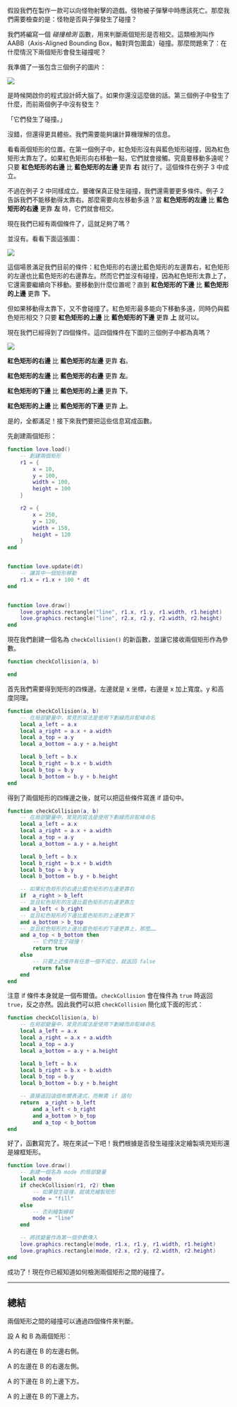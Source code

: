 假設我們在製作一款可以向怪物射擊的遊戲。怪物被子彈擊中時應該死亡。那麼我們需要檢查的是：怪物是否與子彈發生了碰撞？

我們將編寫一個 *碰撞檢測* 函數，用來判斷兩個矩形是否相交。這類檢測叫作 AABB（Axis-Aligned Bounding Box，軸對齊包圍盒）碰撞。那麼問題來了：在什麼情況下兩個矩形會發生碰撞呢？

我準備了一張包含三個例子的圖片：

![](/images/book/13/rectangles1.png)

是時候開啟你的程式設計師大腦了。如果你還沒這麼做的話。第三個例子中發生了什麼，而前兩個例子中沒有發生？

「它們發生了碰撞。」

沒錯，但還得更具體些。我們需要能夠讓計算機理解的信息。

看看兩個矩形的位置。在第一個例子中，紅色矩形沒有與藍色矩形碰撞，因為紅色矩形太靠左了。如果紅色矩形向右移動一點，它們就會接觸。究竟要移動多遠呢？只要 **紅色矩形的右邊** 比 **藍色矩形的左邊** 更靠 **右** 就行了。這個條件在例子 3 中成立。

不過在例子 2 中同樣成立。要確保真正發生碰撞，我們還需要更多條件。例子 2 告訴我們不能移動得太靠右。那麼需要向左移動多遠？當 **紅色矩形的左邊** 比 **藍色矩形的右邊** 更靠 **左** 時，它們就會相交。

現在我們已經有兩個條件了，這就足夠了嗎？

並沒有。看看下面這張圖：

![](/images/book/13/rectangles2.png)

這個場景滿足我們目前的條件：紅色矩形的右邊比藍色矩形的左邊靠右，紅色矩形的左邊也比藍色矩形的右邊靠左。然而它們並沒有碰撞，因為紅色矩形太靠上了，它還需要繼續向下移動。要移動到什麼位置呢？直到 **紅色矩形的下邊** 比 **藍色矩形的上邊** 更靠 **下**。

但如果移動得太靠下，又不會碰撞了。紅色矩形最多能向下移動多遠，同時仍與藍色矩形相交？只要 **紅色矩形的上邊** 比 **藍色矩形的下邊** 更靠 **上** 就可以。

現在我們已經得到了四個條件。這四個條件在下圖的三個例子中都為真嗎？

![](/images/book/13/rectangles3.png)

**紅色矩形的右邊** 比 **藍色矩形的左邊** 更靠 **右**。

**紅色矩形的左邊** 比 **藍色矩形的右邊** 更靠 **左**。

**紅色矩形的下邊** 比 **藍色矩形的上邊** 更靠 **下**。

**紅色矩形的上邊** 比 **藍色矩形的下邊** 更靠 **上**。

是的，全都滿足！接下來我們要把這些信息寫成函數。

先創建兩個矩形：

```lua
function love.load()
    -- 創建兩個矩形
    r1 = {
        x = 10,
        y = 100,
        width = 100,
        height = 100
    }

    r2 = {
        x = 250,
        y = 120,
        width = 150,
        height = 120
    }
end


function love.update(dt)
    -- 讓其中一個矩形移動
    r1.x = r1.x + 100 * dt
end


function love.draw()
    love.graphics.rectangle("line", r1.x, r1.y, r1.width, r1.height)
    love.graphics.rectangle("line", r2.x, r2.y, r2.width, r2.height)
end
```

現在我們創建一個名為 `checkCollision()` 的新函數，並讓它接收兩個矩形作為參數。

```lua
function checkCollision(a, b)

end
```

首先我們需要得到矩形的四條邊。左邊就是 x 坐標，右邊是 x 加上寬度。y 和高度同理。

```lua
function checkCollision(a, b)
    -- 在局部變量中，常見的寫法是使用下劃線而非駝峰命名
    local a_left = a.x
    local a_right = a.x + a.width
    local a_top = a.y
    local a_bottom = a.y + a.height

    local b_left = b.x
    local b_right = b.x + b.width
    local b_top = b.y
    local b_bottom = b.y + b.height
end
```

得到了兩個矩形的四條邊之後，就可以把這些條件寫進 if 語句中。

```lua
function checkCollision(a, b)
    -- 在局部變量中，常見的寫法是使用下劃線而非駝峰命名
    local a_left = a.x
    local a_right = a.x + a.width
    local a_top = a.y
    local a_bottom = a.y + a.height

    local b_left = b.x
    local b_right = b.x + b.width
    local b_top = b.y
    local b_bottom = b.y + b.height

    -- 如果紅色矩形的右邊比藍色矩形的左邊更靠右
    if  a_right > b_left
    -- 並且紅色矩形的左邊比藍色矩形的右邊更靠左
    and a_left < b_right
    -- 並且紅色矩形的下邊比藍色矩形的上邊更靠下
    and a_bottom > b_top
    -- 並且紅色矩形的上邊比藍色矩形的下邊更靠上，那麼……
    and a_top < b_bottom then
        -- 它們發生了碰撞！
        return true
    else
        -- 只要上述條件有任意一個不成立，就返回 false
        return false
    end
end
```

注意 if 條件本身就是一個布爾值。`checkCollision` 會在條件為 `true` 時返回 `true`，反之亦然。因此我們可以把 `checkCollision` 簡化成下面的形式：

```lua
function checkCollision(a, b)
    -- 在局部變量中，常見的寫法是使用下劃線而非駝峰命名
    local a_left = a.x
    local a_right = a.x + a.width
    local a_top = a.y
    local a_bottom = a.y + a.height

    local b_left = b.x
    local b_right = b.x + b.width
    local b_top = b.y
    local b_bottom = b.y + b.height

    -- 直接返回這個布爾表達式，而無需 if 語句
    return  a_right > b_left
        and a_left < b_right
        and a_bottom > b_top
        and a_top < b_bottom
end
```

好了，函數寫完了。現在來試一下吧！我們根據是否發生碰撞決定繪製填充矩形還是線框矩形。

```lua
function love.draw()
    -- 創建一個名為 mode 的局部變量
    local mode
    if checkCollision(r1, r2) then
        -- 如果發生碰撞，就填充繪製矩形
        mode = "fill"
    else
        -- 否則繪製線框
        mode = "line"
    end

    -- 將該變量作為第一個參數傳入
    love.graphics.rectangle(mode, r1.x, r1.y, r1.width, r1.height)
    love.graphics.rectangle(mode, r2.x, r2.y, r2.width, r2.height)
end
```

成功了！現在你已經知道如何檢測兩個矩形之間的碰撞了。

___

## 總結

兩個矩形之間的碰撞可以通過四個條件來判斷。

設 A 和 B 為兩個矩形：

A 的右邊在 B 的左邊右側。

A 的左邊在 B 的右邊左側。

A 的下邊在 B 的上邊下方。

A 的上邊在 B 的下邊上方。
